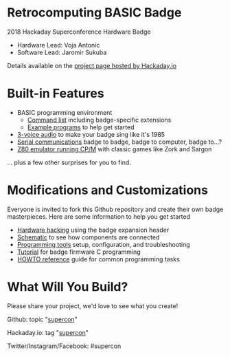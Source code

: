 
# Retrocomputing BASIC Badge

2018 Hackaday Superconference Hardware Badge

* Hardware Lead: Voja Antonic
* Software Lead: Jaromir Sukuba

Details available on the [project page hosted by Hackaday.io](https://hackaday.io/project/161859-2018-hackaday-superconference-badge)

# Built-in Features

* BASIC programming environment
  * [Command list](https://hackaday.io/project/161859-2018-hackaday-superconference-badge/log/154559-hackaday-basic-interpreter)
  including badge-specific extensions
  * [Example programs](https://hackaday.io/project/161859-2018-hackaday-superconference-badge/log/154558-basic-program-examples)
  to help get started
* [3-voice audio](https://hackaday.io/project/161859-2018-hackaday-superconference-badge/log/154557-music-syntax-and-guide)
to make your badge sing like it's 1985
* [Serial communications](https://hackaday.io/project/161859-2018-hackaday-superconference-badge/log/154557-music-syntax-and-guide) badge to badge, badge to computer, badge to...?
* [Z80 emulator running CP/M](https://hackaday.io/project/161859-2018-hackaday-superconference-badge/log/154553-cpm-on-badge-quick-guide)
with classic games like Zork and Sargon

... plus a few other surprises for you to find.

# Modifications and Customizations

Everyone is invited to fork this Github repository and create their own badge masterpieces. Here are some information to help you get started

* [Hardware hacking](https://hackaday.io/project/161859-2018-hackaday-superconference-badge/log/154554-hardware-hacking)
using the badge expansion header
* [Schematic](https://hackaday.io/project/161859/gallery#cd391ebfde01335ba95bee7ca264cfee) 
to see how components are connected
* [Programming tools](https://hackaday.io/project/161859-2018-hackaday-superconference-badge/log/154555-guide-for-programming-in-c)
setup, configuration, and troubleshooting
* [Tutorial](https://hackaday.io/project/161859-2018-hackaday-superconference-badge/log/154552-tutorial-for-programming-in-c)
for badge firmware C programming
* [HOWTO reference](https://hackaday.io/project/161859-2018-hackaday-superconference-badge/log/154551-c-programming-howto-reference) guide for common programming tasks

# What Will You Build?

Please share your project, we'd love to see what you create!

Github: topic "[supercon](https://github.com/topics/supercon)"

Hackaday.io: tag "[supercon](https://hackaday.io/projects?tag=SuperCon&sort=date)"

Twitter/Instagram/Facebook: #supercon